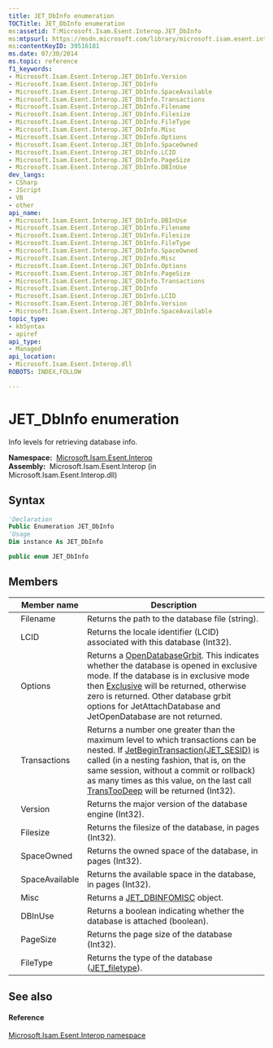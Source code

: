 ```yaml
---
title: JET_DbInfo enumeration
TOCTitle: JET_DbInfo enumeration
ms:assetid: T:Microsoft.Isam.Esent.Interop.JET_DbInfo
ms:mtpsurl: https://msdn.microsoft.com/library/microsoft.isam.esent.interop.jet_dbinfo(v=EXCHG.10)
ms:contentKeyID: 39516181
ms.date: 07/30/2014
ms.topic: reference
f1_keywords:
- Microsoft.Isam.Esent.Interop.JET_DbInfo.Version
- Microsoft.Isam.Esent.Interop.JET_DbInfo
- Microsoft.Isam.Esent.Interop.JET_DbInfo.SpaceAvailable
- Microsoft.Isam.Esent.Interop.JET_DbInfo.Transactions
- Microsoft.Isam.Esent.Interop.JET_DbInfo.Filename
- Microsoft.Isam.Esent.Interop.JET_DbInfo.Filesize
- Microsoft.Isam.Esent.Interop.JET_DbInfo.FileType
- Microsoft.Isam.Esent.Interop.JET_DbInfo.Misc
- Microsoft.Isam.Esent.Interop.JET_DbInfo.Options
- Microsoft.Isam.Esent.Interop.JET_DbInfo.SpaceOwned
- Microsoft.Isam.Esent.Interop.JET_DbInfo.LCID
- Microsoft.Isam.Esent.Interop.JET_DbInfo.PageSize
- Microsoft.Isam.Esent.Interop.JET_DbInfo.DBInUse
dev_langs:
- CSharp
- JScript
- VB
- other
api_name: 
- Microsoft.Isam.Esent.Interop.JET_DbInfo.DBInUse
- Microsoft.Isam.Esent.Interop.JET_DbInfo.Filename
- Microsoft.Isam.Esent.Interop.JET_DbInfo.Filesize
- Microsoft.Isam.Esent.Interop.JET_DbInfo.FileType
- Microsoft.Isam.Esent.Interop.JET_DbInfo.SpaceOwned
- Microsoft.Isam.Esent.Interop.JET_DbInfo.Misc
- Microsoft.Isam.Esent.Interop.JET_DbInfo.Options
- Microsoft.Isam.Esent.Interop.JET_DbInfo.PageSize
- Microsoft.Isam.Esent.Interop.JET_DbInfo.Transactions
- Microsoft.Isam.Esent.Interop.JET_DbInfo
- Microsoft.Isam.Esent.Interop.JET_DbInfo.LCID
- Microsoft.Isam.Esent.Interop.JET_DbInfo.Version
- Microsoft.Isam.Esent.Interop.JET_DbInfo.SpaceAvailable
topic_type: 
- kbSyntax
- apiref
api_type: 
- Managed
api_location: 
- Microsoft.Isam.Esent.Interop.dll
ROBOTS: INDEX,FOLLOW

---
```


# JET_DbInfo enumeration

Info levels for retrieving database info.

**Namespace:**  [Microsoft.Isam.Esent.Interop](hh596136\(v=exchg.10\).md)  
**Assembly:**  Microsoft.Isam.Esent.Interop (in Microsoft.Isam.Esent.Interop.dll)

## Syntax

``` vb
'Declaration
Public Enumeration JET_DbInfo
'Usage
Dim instance As JET_DbInfo
```

``` csharp
public enum JET_DbInfo
```

## Members

<table>
<thead>
<tr class="header">
<th></th>
<th>Member name</th>
<th>Description</th>
</tr>
</thead>
<tbody>
<tr class="odd">
<td></td>
<td>Filename</td>
<td>Returns the path to the database file (string).</td>
</tr>
<tr class="even">
<td></td>
<td>LCID</td>
<td>Returns the locale identifier (LCID) associated with this database (Int32).</td>
</tr>
<tr class="odd">
<td></td>
<td>Options</td>
<td>Returns a <a href="hh579532(v=exchg.10).md">OpenDatabaseGrbit</a>. This indicates whether the database is opened in exclusive mode. If the database is in exclusive mode then <a href="hh579532(v=exchg.10).md">Exclusive</a> will be returned, otherwise zero is returned. Other database grbit options for JetAttachDatabase and JetOpenDatabase are not returned.</td>
</tr>
<tr class="even">
<td></td>
<td>Transactions</td>
<td>Returns a number one greater than the maximum level to which transactions can be nested. If <a href="dn292105(v=exchg.10).md">JetBeginTransaction(JET_SESID)</a> is called (in a nesting fashion, that is, on the same session, without a commit or rollback) as many times as this value, on the last call <a href="hh564840(v=exchg.10).md">TransTooDeep</a> will be returned (Int32).</td>
</tr>
<tr class="odd">
<td></td>
<td>Version</td>
<td>Returns the major version of the database engine (Int32).</td>
</tr>
<tr class="even">
<td></td>
<td>Filesize</td>
<td>Returns the filesize of the database, in pages (Int32).</td>
</tr>
<tr class="odd">
<td></td>
<td>SpaceOwned</td>
<td>Returns the owned space of the database, in pages (Int32).</td>
</tr>
<tr class="even">
<td></td>
<td>SpaceAvailable</td>
<td>Returns the available space in the database, in pages (Int32).</td>
</tr>
<tr class="odd">
<td></td>
<td>Misc</td>
<td>Returns a <a href="hh538867(v=exchg.10).md">JET_DBINFOMISC</a> object.</td>
</tr>
<tr class="even">
<td></td>
<td>DBInUse</td>
<td>Returns a boolean indicating whether the database is attached (boolean).</td>
</tr>
<tr class="odd">
<td></td>
<td>PageSize</td>
<td>Returns the page size of the database (Int32).</td>
</tr>
<tr class="even">
<td></td>
<td>FileType</td>
<td>Returns the type of the database (<a href="hh566739(v=exchg.10).md">JET_filetype</a>).</td>
</tr>
</tbody>
</table>


## See also

#### Reference

[Microsoft.Isam.Esent.Interop namespace](hh596136\(v=exchg.10\).md)

